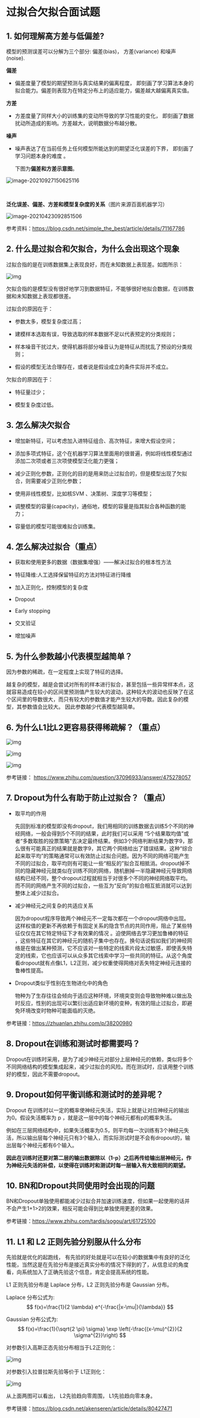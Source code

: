 ﻿

# 过拟合欠拟合面试题

## 1. 如何理解高方差与低偏差?

模型的预测误差可以分解为三个部分: 偏差(bias)， 方差(variance) 和噪声(noise).

**偏差**

- 偏差度量了模型的期望预测与真实结果的偏离程度， 即刻画了学习算法本身的拟合能力。偏差则表现为在特定分布上的适应能力，偏差越大越偏离真实值。

**方差**

- 方差度量了同样大小的训练集的变动所导致的学习性能的变化， 即刻画了数据扰动所造成的影响。方差越大，说明数据分布越分散。

**噪声**

- 噪声表达了在当前任务上任何模型所能达到的期望泛化误差的下界， 即刻画了学习问题本身的难度 。

  下图为**偏差和方差示意图**。

![image-20210927150625116](/images/image-20210927150625116.png)

​                                                                                               

**泛化误差、偏差、方差和模型复杂度的关系**（图片来源百面机器学习）

<img src="/images/JrBui5yzA3IGgk7.png" alt="image-20210423092851506"  />

参考资料：https://blog.csdn.net/simple_the_best/article/details/71167786

## 2. 什么是过拟合和欠拟合，为什么会出现这个现象

过拟合指的是在训练数据集上表现良好，而在未知数据上表现差。如图所示：

![img](/images/247f6539-1c10-75ac-84f8-02d238699dfd.jpg)

欠拟合指的是模型没有很好地学习到数据特征，不能够很好地拟合数据，在训练数据和未知数据上表现都很差。

过拟合的原因在于：

- 参数太多，模型复杂度过高；

- 建模样本选取有误，导致选取的样本数据不足以代表预定的分类规则；

- 样本噪音干扰过大，使得机器将部分噪音认为是特征从而扰乱了预设的分类规则；

- 假设的模型无法合理存在，或者说是假设成立的条件实际并不成立。

欠拟合的原因在于：

- 特征量过少；

- 模型复杂度过低。



## 3. 怎么解决欠拟合

- 增加新特征，可以考虑加入进特征组合、高次特征，来增大假设空间；

- 添加多项式特征，这个在机器学习算法里面用的很普遍，例如将线性模型通过添加二次项或者三次项使模型泛化能力更强；

- 减少正则化参数，正则化的目的是用来防止过拟合的，但是模型出现了欠拟合，则需要减少正则化参数；
- 使用非线性模型，比如核SVM 、决策树、深度学习等模型；
- 调整模型的容量(capacity)，通俗地，模型的容量是指其拟合各种函数的能力；
- 容量低的模型可能很难拟合训练集。

## 4. 怎么解决过拟合（重点）

- 获取和使用更多的数据（数据集增强）——解决过拟合的根本性方法 

- 特征降维:人工选择保留特征的方法对特征进行降维

- 加入正则化，控制模型的复杂度

- Dropout

- Early stopping

- 交叉验证
- 增加噪声

## 5. 为什么参数越小代表模型越简单？

因为参数的稀疏，在一定程度上实现了特征的选择。

越复杂的模型，越是会尝试对所有的样本进行拟合，甚至包括一些异常样本点，这就容易造成在较小的区间里预测值产生较大的波动，这种较大的波动也反映了在这个区间里的导数很大，而只有较大的参数值才能产生较大的导数。因此复杂的模型，其参数值会比较大。 因此参数越少代表模型越简单。

## 6. 为什么L1比L2更容易获得稀疏解？（重点）



![img](/images/v2-a026e24156e13a1d14c43df26b9bd2a4_720w.jpg)

![img](/images/v2-f6edae58134c5a26687c3883af48d5d5_720w.jpg)

![img](/images/v2-3aaa69f70754c469bca5c8e4c3e161db_720w.jpg)

参考链接： https://www.zhihu.com/question/37096933/answer/475278057

## 7. Dropout为什么有助于防止过拟合？（重点）

* 取平均的作用

  先回到标准的模型即没有dropout，我们用相同的训练数据去训练5个不同的神经网络，一般会得到5个不同的结果，此时我们可以采用 “5个结果取均值”或者“多数取胜的投票策略”去决定最终结果。例如3个网络判断结果为数字9，那么很有可能真正的结果就是数字9，其它两个网络给出了错误结果。这种“综合起来取平均”的策略通常可以有效防止过拟合问题。因为不同的网络可能产生不同的过拟合，取平均则有可能让一些“相反的”拟合互相抵消。dropout掉不同的隐藏神经元就类似在训练不同的网络，随机删掉一半隐藏神经元导致网络结构已经不同，整个dropout过程就相当于对很多个不同的神经网络取平均。而不同的网络产生不同的过拟合，一些互为“反向”的拟合相互抵消就可以达到整体上减少过拟合。

* 减少神经元之间复杂的共适应关系

  因为dropout程序导致两个神经元不一定每次都在一个dropout网络中出现。这样权值的更新不再依赖于有固定关系的隐含节点的共同作用，阻止了某些特征仅仅在其它特定特征下才有效果的情况 。迫使网络去学习更加鲁棒的特征 ，这些特征在其它的神经元的随机子集中也存在。换句话说假如我们的神经网络是在做出某种预测，它不应该对一些特定的线索片段太过敏感，即使丢失特定的线索，它也应该可以从众多其它线索中学习一些共同的特征。从这个角度看dropout就有点像L1，L2正则，减少权重使得网络对丢失特定神经元连接的鲁棒性提高。

* Dropout类似于性别在生物进化中的角色

  物种为了生存往往会倾向于适应这种环境，环境突变则会导致物种难以做出及时反应，性别的出现可以繁衍出适应新环境的变种，有效的阻止过拟合，即避免环境改变时物种可能面临的灭绝。

 参考链接：https://zhuanlan.zhihu.com/p/38200980

## 8. Dropout在训练和测试时都需要吗？

Dropout在训练时采用，是为了减少神经元对部分上层神经元的依赖，类似将多个不同网络结构的模型集成起来，减少过拟合的风险。而在测试时，应该用整个训练好的模型，因此不需要dropout。

## 9. Dropout如何平衡训练和测试时的差异呢？

Dropout 在训练时以一定的概率使神经元失活，实际上就是让对应神经元的输出为0。假设失活概率为 p ，就是这一层中的每个神经元都有p的概率失活。

例如在三层网络结构中，如果失活概率为0.5，则平均每一次训练有3个神经元失活，所以输出层每个神经元只有3个输入，而实际测试时是不会有dropout的，输出层每个神经元都有6个输入。

**因此在训练时还要对第二层的输出数据除以（1-p）之后再传给输出层神经元，作为神经元失活的补偿，以使得在训练时和测试时每一层输入有大致相同的期望。**

## 10. BN和Dropout共同使用时会出现的问题

BN和Dropout单独使用都能减少过拟合并加速训练速度，但如果一起使用的话并不会产生1+1>2的效果，相反可能会得到比单独使用更差的效果。

参考链接：https://www.zhihu.com/tardis/sogou/art/61725100

## 11. L1 和 L2 正则先验分别服从什么分布

先验就是优化的起跑线， 有先验的好处就是可以在较小的数据集中有良好的泛化性能，当然这是在先验分布是接近真实分布的情况下得到的了，从信息论的角度看，向系统加入了正确先验这个信息，肯定会提高系统的性能。

L1 正则先验分布是 Laplace 分布，L2 正则先验分布是 Gaussian 分布。

Laplace 分布公式为:
$$
f(x)=\frac{1}{2 \lambda} e^{-\frac{|x-\mu|}{\lambda}}
$$


Gaussian 分布公式为:
$$
f(x)=\frac{1}{\sqrt{2 \pi} \sigma} \exp \left(-\frac{(x-\mu)^{2}}{2 \sigma^{2}}\right)
$$


对参数引入高斯正态先验分布相当于L2正则化：



![img](/images/96b02ee9-c6ab-718f-b358-0a8db26f9cd7.jpg)



对参数引入拉普拉斯先验等价于 L1正则化： 



![img](/images/f4a1eb7a-3ce3-7cea-84a0-d569423b2d01.jpg)



从上面两图可以看出， L2先验趋向零周围， L1先验趋向零本身。

参考链接：https://blog.csdn.net/akenseren/article/details/80427471
